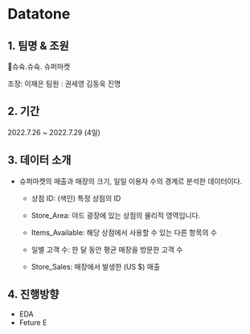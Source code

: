 # Datatone

## 1. 팀명 & 조원
🗿슈슉.슈슉. 슈퍼마켓

조장: 이재은 팀원 : 권세영 김동욱 진명

## 2. 기간 
 2022.7.26 ~ 2022.7.29 (4일)
 
## 3. 데이터 소개
 
 - 슈퍼마켓의 매출과 매장의 크기, 일일 이용자 수의 경계르 분석한 데이터이다.
    
    - 상점 ID: (색인) 특정 상점의 ID

    - Store_Area: 야드 광장에 있는 상점의 물리적 영역입니다.

    - Items_Available: 해당 상점에서 사용할 수 있는 다른 항목의 수

    - 일별 고객 수: 한 달 동안 평균 매장을 방문한 고객 수

    - Store_Sales: 매장에서 발생한 (US $) 매출

## 4. 진행방향
  - EDA
  - Feture E
